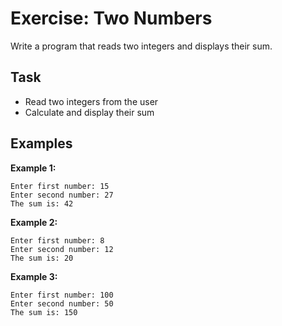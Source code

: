 # Exercise: Two Numbers

Write a program that reads two integers and displays their sum.

## Task
- Read two integers from the user
- Calculate and display their sum

## Examples
**Example 1:**
```
Enter first number: 15
Enter second number: 27
The sum is: 42
```

**Example 2:**
```
Enter first number: 8
Enter second number: 12
The sum is: 20
```

**Example 3:**
```
Enter first number: 100
Enter second number: 50
The sum is: 150
```

